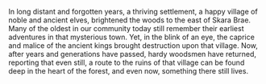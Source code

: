 In long distant and forgotten years, a thriving settlement, a happy village of noble and ancient elves, brightened the woods to the east of Skara Brae. Many of the oldest in our community today still remember their earliest adventures in that mysterious town. Yet, in the blink of an eye, the caprice and malice of the ancient kings brought destruction upon that village. Now, after years and generations have passed, hardy woodsmen have returned, reporting that even still, a route to the ruins of that village can be found deep in the heart of the forest, and even now, something there still lives.
